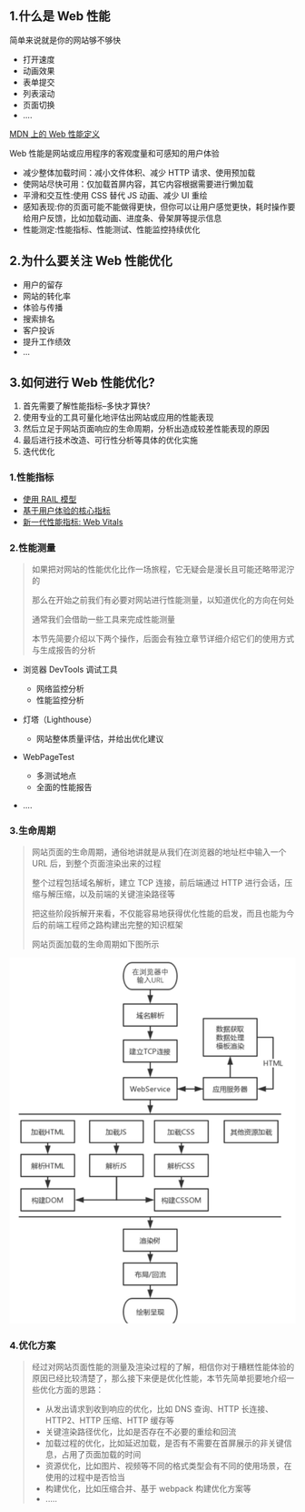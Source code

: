 ## 1.什么是 Web 性能

简单来说就是你的网站够不够快

- 打开速度
- 动画效果
- 表单提交
- 列表滚动
- 页面切换
- ....

[MDN 上的 Web 性能定义](https://developer.mozilla.org/en-US/docs/Learn/Performance/What_is_web_performance)

Web 性能是网站或应用程序的客观度量和可感知的用户体验

- 减少整体加载时间：减小文件体积、减少 HTTP 请求、使用预加载
- 使网站尽快可用：仅加载首屏内容，其它内容根据需要进行懒加载
- 平滑和交互性:使用 CSS 替代 JS 动画、减少 UI 重绘
- 感知表现:你的页面可能不能做得更快，但你可以让用户感觉更快，耗时操作要给用户反馈，比如加载动画、进度条、骨架屏等提示信息
- 性能测定:性能指标、性能测试、性能监控持续优化

## 2.为什么要关注 Web 性能优化

- 用户的留存
- 网站的转化率
- 体验与传播
- 搜索排名
- 客户投诉
- 提升工作绩效
- ...

## 3.如何进行 Web 性能优化?

1. 首先需要了解性能指标–多快才算快?
2. 使用专业的工具可量化地评估出网站或应用的性能表现
3. 然后立足于网站页面响应的生命周期，分析出造成较差性能表现的原因
4. 最后进行技术改造、可行性分析等具体的优化实施
5. 迭代优化

### 1.性能指标

- [使用 RAIL 模型](https://web.dev/rail/)
- [基于用户体验的核心指标](https://web.dev/metrics/)
- [新一代性能指标: Web Vitals](https://web.dev/vitals/)

### 2.性能测量

> 如果把对网站的性能优化比作一场旅程，它无疑会是漫长且可能还略带泥泞的
>
> 那么在开始之前我们有必要对网站进行性能测量，以知道优化的方向在何处
>
> 通常我们会借助一些工具来完成性能测量
>
> 本节先简要介绍以下两个操作，后面会有独立章节详细介绍它们的使用方式与生成报告的分析

- 浏览器 DevTools 调试工具

  - 网络监控分析
  - 性能监控分析

- 灯塔（Lighthouse）

  - 网站整体质量评估，并给出优化建议

- WebPageTest

  - 多测试地点
  - 全面的性能报告

- ....

### 3.生命周期

> 网站页面的生命周期，通俗地讲就是从我们在浏览器的地址栏中输入一个 URL 后，到整个页面渲染出来的过程
>
> 整个过程包括域名解析，建立 TCР 连接，前后端通过 HTTP 进行会话，压缩与解压缩，以及前端的关键渲染路径等
>
> 把这些阶段拆解开来看，不仅能容易地获得优化性能的启发，而且也能为今后的前端工程师之路构建出完整的知识框架
>
> 网站页面加载的生命周期如下图所示

<img src="https://raw.githubusercontent.com/xixixiaoyu/CloundImg2/main/image-20220218003931290.png" alt="image-20220218003931290" style="zoom:80%;" />

### 4.优化方案

> 经过对网站页面性能的测量及渲染过程的了解，相信你对于糟糕性能体验的原因已经比较清楚了，那么接下来便是优化性能，本节先简单扼要地介绍一些优化方面的思路：
>
> - 从发出请求到收到响应的优化，比如 DNS 查询、HTTP 长连接、HTTP2、HTTP 压缩、HTTP 缓存等
> - 关键渲染路径优化，比如是否存在不必要的重绘和回流
> - 加载过程的优化，比如延迟加载，是否有不需要在首屏展示的非关键信息，占用了页面加载的时间
> - 资源优化，比如图片、视频等不同的格式类型会有不同的使用场景，在使用的过程中是否恰当
> - 构建优化，比如压缩合并、基于 webpack 构建优化方案等
> - .....
